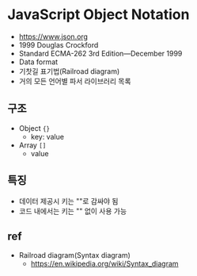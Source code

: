 # JavaScript Object Notation
* https://www.json.org
* 1999 Douglas Crockford
* Standard ECMA-262 3rd Edition—December 1999
* Data format
* 기찻길 표기법(Railroad diagram)
* 거의 모든 언어별 파서 라이브러리 목록

## 구조
* Object `{}`
  * key: value
* Array `[]`
  * value

## 특징
* 데이터 제공시 키는 ""로 감싸야 됨
* 코드 내에서는 키는 "" 없이 사용 가능

## ref
* Railroad diagram(Syntax diagram)
  * https://en.wikipedia.org/wiki/Syntax_diagram
